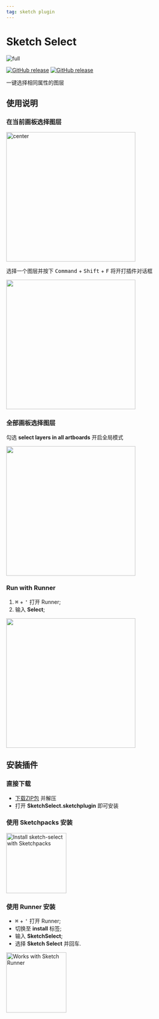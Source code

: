 ```yaml
---
tag: sketch plugin
---
```




# Sketch Select

![full](https://raw.githubusercontent.com/canisminor1990/sketch-select/master/src/Img/rm-banner.png)

[![GitHub release](https://img.shields.io/github/release/canisminor1990/sketch-select.svg?maxAge=2592000)](https://github.com/canisminor1990/sketch-select/releases) 
[![GitHub release](https://img.shields.io/badge/Works%20with-Sketch%20Runner-blue.svg?colorB=308ADF)](http://bit.ly/SketchRunnerWebsite)

一键选择相同属性的图层

## 使用说明

### 在当前画板选择图层

<img alt="center" src="https://raw.githubusercontent.com/canisminor1990/sketch-select/master/src/Img/rm-dialog.png" width="344">

选择一个图层并按下 <kbd>Command</kbd> + <kbd>Shift</kbd> + <kbd>F</kbd> 将开打插件对话框

<img src="https://raw.githubusercontent.com/canisminor1990/sketch-select/master/src/Img/rm-shortkey.png" width="344">

### 全部画板选择图层

勾选 **select layers in all artboards** 开启全局模式

<img src="https://raw.githubusercontent.com/canisminor1990/sketch-select/master/src/Img/rm-option.png" width="344">

### Run with Runner

1. <kbd>⌘</kbd> + <kbd>'</kbd> 打开 Runner;
2. 输入 **Select**;

<img src="https://raw.githubusercontent.com/canisminor1990/sketch-select/master/src/Img/rm-run.png" width="344">

## 安装插件

### 直接下载

- [下载ZIP包](https://github.com/canisminor1990/sketch-select/archive/master.zip) 并解压
- 打开 **SketchSelect.sketchplugin** 即可安装

### 使用 Sketchpacks 安装

<a href="https://sketchpacks.com/canisminor1990/sketch-select/install"><img src="https://sketchpacks-com.s3.amazonaws.com/assets/badges/sketchpacks-badge-install.png" alt="Install sketch-select with Sketchpacks" width="160"></a>

### 使用 Runner 安装

- <kbd>⌘</kbd> + <kbd>'</kbd> 打开 Runner;
- 切换至 **install** 标签;
- 输入 **SketchSelect**;
- 选择 **Sketch Select** 并回车.

<a href="http://bit.ly/SketchRunnerWebsite"><img src="http://bit.ly/RunnerBadgeBlue" alt="Works with Sketch Runner" width="160"></a>